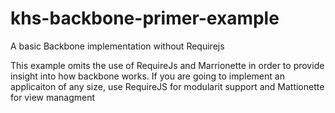 # khs-backbone-primer-example
A basic Backbone implementation without Requirejs

This example omits the use of RequireJs and Marrionette in order to provide insight into how backbone works. If you are going to implement an applicaiton of any size, use RequireJS for modularit support and Mattionette for view managment
